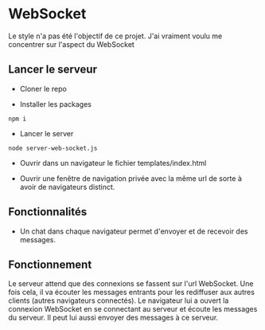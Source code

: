 # WebSocket
Le style n'a pas été l'objectif de ce projet. J'ai vraiment voulu me concentrer sur l'aspect du WebSocket

## Lancer le serveur

- Cloner le repo

- Installer les packages
```
npm i
```

- Lancer le server
```
node server-web-socket.js
```

- Ouvrir dans un navigateur le fichier templates/index.html

- Ouvrir une fenêtre de navigation privée avec la même url de sorte à avoir de navigateurs distinct.

## Fonctionnalités

- Un chat dans chaque navigateur permet d'envoyer et de recevoir des messages.

## Fonctionnement

Le serveur attend que des connexions se fassent sur l'url WebSocket. Une fois cela, il va écouter les messages entrants pour les rediffuser aux autres clients (autres navigateurs connectés).
Le navigateur lui a ouvert la connexion WebSocket en se connectant au serveur et écoute les messages du serveur. Il peut lui aussi envoyer des messages à ce serveur.